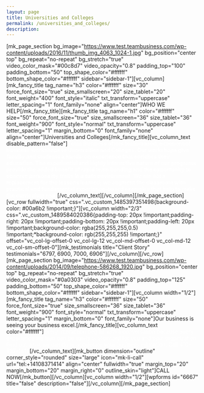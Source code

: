 ```yaml
---
layout: page
title: Universities and Colleges
permalink: /universities_and_colleges/
description:
---
```

[mk_page_section bg_image="https://www.test.teambusiness.com/wp-content/uploads/2016/11/thumb_img_4063_1024-1.jpg" bg_position="center top" bg_repeat="no-repeat" bg_stretch="true" video_color_mask="#00c8d7" video_opacity="0.8" padding_top="100" padding_bottom="50" top_shape_color="#ffffff" bottom_shape_color="#ffffff" sidebar="sidebar-1"][vc_column][mk_fancy_title tag_name="h3" color="#ffffff" size="30" force_font_size="true" size_smallscreen="20" size_tablet="20" font_weight="400" font_style="italic" txt_transform="uppercase" letter_spacing="1" font_family="none" align="center"]WHO WE HELP[/mk_fancy_title][mk_fancy_title tag_name="h1" color="#ffffff" size="50" force_font_size="true" size_smallscreen="36" size_tablet="36" font_weight="900" font_style="normal" txt_transform="uppercase" letter_spacing="1" margin_bottom="0" font_family="none" align="center"]Universities and Colleges[/mk_fancy_title][vc_column_text disable_pattern="false"]<strong><span style="color: #fff;">Team Business offers team-based, experiential business workshops to Universities and Colleges. Our workshops give faculty and students a hands-on experience that enriches their education. The experiential and highly interactive nature of our programs provide the added benefit of rapid team bonding and the opportunity to observe personality traits in a safe environment. We are not a replacement for the lessons learned; we augment the classroom with practical and fundamental experience-based examples that help to make the curriculum real.</span></strong>[/vc_column_text][/vc_column][/mk_page_section][vc_row fullwidth="true" css=".vc_custom_1485397351498{background-color: #00a6b2 !important;}"][vc_column width="2/3" css=".vc_custom_1489584020386{padding-top: 20px !important;padding-right: 20px !important;padding-bottom: 20px !important;padding-left: 20px !important;background-color: rgba(255,255,255,0.5) !important;*background-color: rgb(255,255,255) !important;}" offset="vc_col-lg-offset-0 vc_col-lg-12 vc_col-md-offset-0 vc_col-md-12 vc_col-sm-offset-0"][mk_testimonials title="Client Story" testimonials="6797, 6900, 7000, 6906"][/vc_column][/vc_row][mk_page_section bg_image="https://www.test.teambusiness.com/wp-content/uploads/2014/09/telephone-586268_1920.jpg" bg_position="center top" bg_repeat="no-repeat" bg_stretch="true" video_color_mask="#0a0303" video_opacity="0.8" padding_top="125" padding_bottom="50" top_shape_color="#ffffff" bottom_shape_color="#ffffff" sidebar="sidebar-1"][vc_column width="1/2"][mk_fancy_title tag_name="h3" color="#ffffff" size="50" force_font_size="true" size_smallscreen="36" size_tablet="36" font_weight="900" font_style="normal" txt_transform="uppercase" letter_spacing="1" margin_bottom="0" font_family="none"]Our business is seeing your business excel.[/mk_fancy_title][vc_column_text color="#ffffff"]<span style="color: #fff;">Every interaction begins with a conversation because every experience we lead can be easily customized for you and your organization. Find out what we can do to accelerate your business education. Call 410-837-1414</span>[/vc_column_text][mk_button dimension="outline" corner_style="rounded" size="large" icon="mk-li-call" url="tel:+14108371414" align="center" fullwidth="true" margin_top="20" margin_bottom="20" margin_right="0" outline_skin="light"]CALL NOW[/mk_button][/vc_column][vc_column width="1/2"][wpforms id="6667" title="false" description="false"][/vc_column][/mk_page_section]
